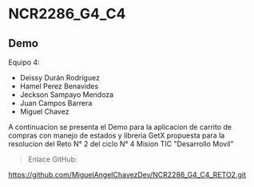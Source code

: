 # NCR2286_G4_C4

## Demo 

Equipo 4:

* Deissy Durán Rodríguez 
* Hamel Perez Benavides
* Jeckson Sampayo Mendoza
* Juan Campos Barrera
* Miguel Chavez

A continuacion se presenta el Demo para la aplicacion de carrito de compras con manejo de estados y libreria GetX propuesta para la resolucion del Reto N° 2 del ciclo N° 4 Mision TIC "Desarrollo Movil"



> Enlace GitHub:

https://github.com/MiguelAngelChavezDev/NCR2286_G4_C4_RETO2.git
